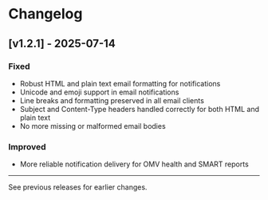 # Changelog

## [v1.2.1] - 2025-07-14
### Fixed
- Robust HTML and plain text email formatting for notifications
- Unicode and emoji support in email notifications
- Line breaks and formatting preserved in all email clients
- Subject and Content-Type headers handled correctly for both HTML and plain text
- No more missing or malformed email bodies

### Improved
- More reliable notification delivery for OMV health and SMART reports

---
See previous releases for earlier changes.
